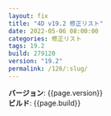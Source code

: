```yaml
---
layout: fix
title: "4D v19.2 修正リスト"
date: 2022-05-06 08:00:00
categories: 修正リスト
tags: 19.2
build: 279120
version: "19.2"
permalink: /126/:slug/
---
```


**バージョン**: {{page.version}}  
**ビルド**: {{page.build}} 
